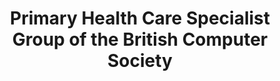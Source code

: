 ---
title: "Primary Health Care Specialist Group of the British Computer Society"
link: http://phcsg.org
logo: "bcs-phcsg.png"

# Events sponsored denoted by `<hackday>` and sponsorship amount/resource
events:
  11-manchester: "£500 towards event costs"
---